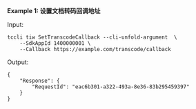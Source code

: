 **Example 1: 设置文档转码回调地址**



Input: 

```
tccli tiw SetTranscodeCallback --cli-unfold-argument  \
    --SdkAppId 1400000001 \
    --Callback https://example.com/transcode/callback
```

Output: 
```
{
    "Response": {
        "RequestId": "eac6b301-a322-493a-8e36-83b295459397"
    }
}
```

